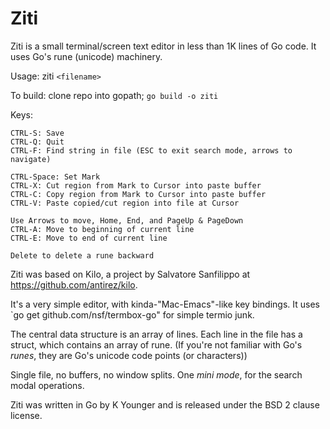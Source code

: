 # Ziti


Ziti is a small terminal/screen text editor in less than 1K lines of Go code. It uses Go's rune (unicode) machinery.

Usage: ziti `<filename>`

To build: clone repo into gopath;
 `go build -o ziti`

Keys:

    CTRL-S: Save
    CTRL-Q: Quit
    CTRL-F: Find string in file (ESC to exit search mode, arrows to navigate)

    CTRL-Space: Set Mark
    CTRL-X: Cut region from Mark to Cursor into paste buffer
    CTRL-C: Copy region from Mark to Cursor into paste buffer
    CTRL-V: Paste copied/cut region into file at Cursor

    Use Arrows to move, Home, End, and PageUp & PageDown
    CTRL-A: Move to beginning of current line
    CTRL-E: Move to end of current line

    Delete to delete a rune backward
    

Ziti was based on Kilo, a project by Salvatore Sanfilippo <antirez at gmail dot com> at  https://github.com/antirez/kilo.

It's a very simple editor, with kinda-"Mac-Emacs"-like key bindings. It uses `go get github.com/nsf/termbox-go" for simple termio junk.

The central data structure is an array of lines. Each line in the file has a struct, which contains an array of rune. (If you're not familiar with Go's _runes_, they are Go's unicode code points (or characters))

Single file, no buffers, no window splits. One _mini mode_, for the search modal operations.

Ziti was written in Go by K Younger and is released
under the BSD 2 clause license.

